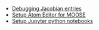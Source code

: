 - [Debugging Jacobian entries](development/analyze_jacobian.md)
- [Setup Atom Editor for MOOSE](development/Atom_Editor.md)
- [Setup Jupyter python notebooks](development/jupyter.md)
